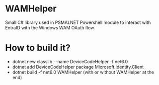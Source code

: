 # WAMHelper

Small C# library used in PSMALNET Powershell module to interact with EntraID with the Windows WAM OAuth flow.

# How to build it?

- dotnet new classlib --name DeviceCodeHelper -f net6.0
- dotnet add DeviceCodeHelper package Microsoft.Identity.Client
- dotnet build -f net6.0 WAMHelper (with or without WAMHelper at the end)
